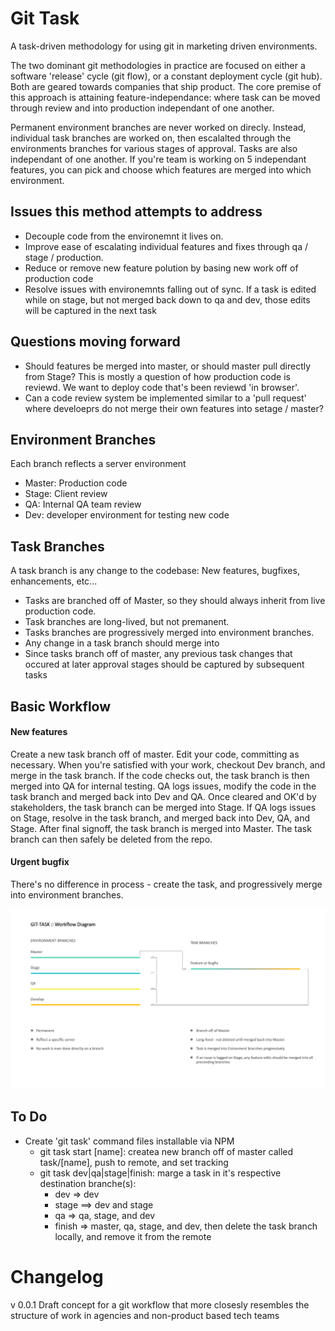 Git Task
==========
A task-driven methodology for using git in marketing driven environments.

The two dominant git methodologies in practice are focused on either a software 'release' cycle (git flow), or a constant deployment cycle (git hub).  Both are geared towards companies that ship product. The core premise of this approach is attaining feature-independance: where task can be moved through review and into production independant of one another.  

Permanent environment branches are never worked on direcly.  Instead, individual task branches are worked on, then escalalted through the environments branches for various stages of approval.  Tasks are also independant of one another. If you're team is working on 5 independant features, you can pick and choose which features are merged into which environment.


## Issues this method attempts to address
 - Decouple code from the environemnt it lives on.
 - Improve ease of escalating individual features and fixes through qa / stage / production.
 - Reduce or remove new feature polution by basing new work off of production code
 - Resolve issues with environemnts falling out of sync.  If a task is edited while on stage, but not merged back down to qa and dev, those edits will be captured in the next task


## Questions moving forward
  - Should features be merged into master, or should master pull directly from Stage? This is mostly a question of how production code is reviewd. We want to deploy code that's been reviewd 'in browser'.
  - Can a code review system be implemented similar to a 'pull request' where develoeprs do not merge their own features into setage / master?


## Environment Branches
Each branch reflects a server environment
 - Master: Production code
 - Stage: Client review
 - QA: Internal QA team review
 - Dev: developer environment for testing new code 


## Task Branches
A task branch is any change to the codebase: New features, bugfixes, enhancements, etc...
 - Tasks are branched off of Master, so they should always inherit from live production code.  
 - Task branches are long-lived, but not premanent.  
 - Tasks branches are progressively merged into environment branches.
 - Any change in a task branch should merge into 
 - Since tasks branch off of master, any previous task changes that occured at later approval stages should be captured by subsequent tasks


## Basic Workflow
#### New features
Create a new task branch off of master.
Edit your code, committing as necessary.
When you're satisfied with your work, checkout Dev branch, and merge in the task branch.
If the code checks out, the task branch is then merged into QA for internal testing.
  QA logs issues, modify the code in the task branch and merged back into Dev and QA.
Once cleared and OK'd by stakeholders, the task branch can be merged into Stage.
  If QA logs issues on Stage, resolve in the task branch, and merged back into Dev, QA, and Stage.
After final signoff, the task branch is merged into Master.  The task branch can then safely be deleted from the repo.

#### Urgent bugfix
There's no difference in process - create the task, and progressively merge into environment branches.

![Branches in Git-Task](https://raw.githubusercontent.com/mikeweitz/git-task/master/images/diagram-01.jpg)

## To Do
 - Create 'git task' command files installable via NPM
    - git task start [name]: createa new branch off of master called task/[name], push to remote, and set tracking 
    - git task dev|qa|stage|finish: marge a task in it's respective destination branche(s): 
      - dev => dev
      - stage ==> dev and stage
      - qa => qa, stage, and dev
      - finish => master, qa, stage, and dev, then delete the task branch locally, and remove it from the remote


# Changelog
v 0.0.1
Draft concept for a git workflow that more closesly resembles the structure of work in agencies and non-product based tech teams


